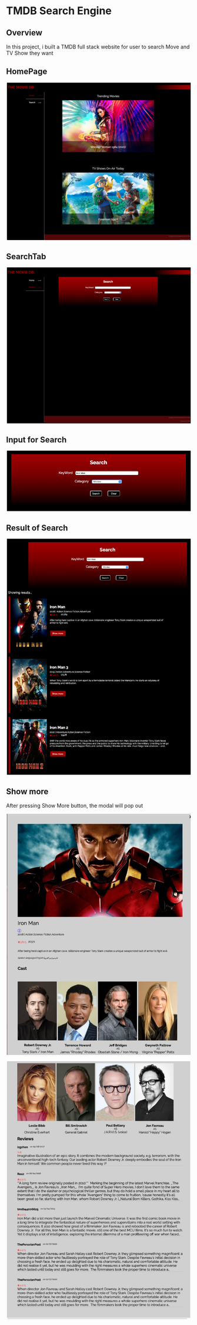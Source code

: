 # TMDB Search Engine


##  Overview

In this project, i built a TMDB full stack website for user to search Move and TV Show they want


## HomePage
<p align="center"><img src="img/HomePage.png" alt="HomePage" width="500" /></p>

## SearchTab

<p align="center"><img src="img/SearchTab.png" alt="Search" width="500" /></p>

## Input for Search

<p align="center"><img src="img/SearchInput.png" alt="Search" width="500" /></p>

## Result of Search
<p align="center"><img src="img/SearchResult.png" alt="SearchResult" width="500" /></p>

## Show more 

After pressing Show More button, the modal will pop out
<p align="center"><img src="img/ShowMore.png" alt="ShowMore" width="500" /></p>


<p align="center"><img src="img/ShowMore-2.png" alt="ShowMore2" width="500" /></p>



